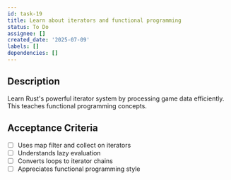 ```yaml
---
id: task-19
title: Learn about iterators and functional programming
status: To Do
assignee: []
created_date: '2025-07-09'
labels: []
dependencies: []
---
```


## Description

Learn Rust's powerful iterator system by processing game data efficiently. This teaches functional programming concepts.

## Acceptance Criteria

- [ ] Uses map filter and collect on iterators
- [ ] Understands lazy evaluation
- [ ] Converts loops to iterator chains
- [ ] Appreciates functional programming style
